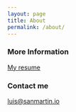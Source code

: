 ```yaml
---
layout: page
title: About
permalink: /about/
---
```


### More Information

[My resume](https://github.com/pathcl/docs/blob/master/cvitae_en.pdf)

### Contact me

[luis@sanmartin.io](mailto:luis@sanmartin.io)
